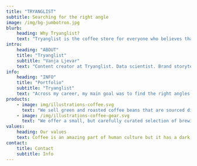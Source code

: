 ```yaml
---
title: "TRYANGLIST"
subtitle: Searching for the right angle
image: /img/bg-jumbotron.jpg
blurb:
    heading: Why Tryanglist?
    text: "Tryanglist is the coffee store for everyone who believes that great coffee shouldn't just taste good, it should do good too. We source all of our beans directly from small scale sustainable farmers and make sure part of the profits are reinvested in their communities."
intro:
    heading: "ABOUT"
    title: "Tryanglist"
    subtitle: "Vanja Ljevar"
    text: "Content creator at Tryanglist. Data scientist. Brand storyteller. Disrespectful of status quo. Dedicated doer. INTJ. Pizza enthusiast."
info:
    heading: "INFO"
    title: "Portfolio"
    subtitle: "Tryanglist"
    text: "Across my career, my main goal was to find the right angles that help us understand what are the things that  we should be measuring and to create insights so that a brand can relate to customers on a better, more personalised level."
products:
    - image: img/illustrations-coffee.svg
      text: "We sell green and roasted coffee beans that are sourced directly from independent farmers and farm cooperatives. We’re proud to offer a variety of coffee beans grown with great care for the environment and local communities. Check our post or contact us directly for current availability."
    - image: /img/illustrations-coffee-gear.svg
      text: "We offer a small, but carefully curated selection of brewing gear and tools for every taste and experience level. No matter if you roast your own beans or just bought your first french press, you’ll find a gadget to fall in love with in our shop."
values:
    heading: Our values
    text: Coffee is an amazing part of human culture but it has a dark side too – one of colonialism and mindless abuse of natural resources and human lives. We want to turn this around and return the coffee trade to the drink’s exhilarating, empowering and unifying nature.
contact:
    title: Contact
    subtitle: Info
---
```



